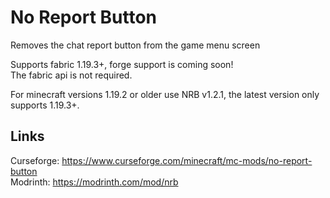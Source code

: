 # No Report Button
Removes the chat report button from the game menu screen

Supports fabric 1.19.3+, forge support is coming soon!\
The fabric api is not required.

For minecraft versions 1.19.2 or older use NRB v1.2.1, the latest version only supports 1.19.3+.

## Links
Curseforge: https://www.curseforge.com/minecraft/mc-mods/no-report-button<br>
Modrinth: https://modrinth.com/mod/nrb
